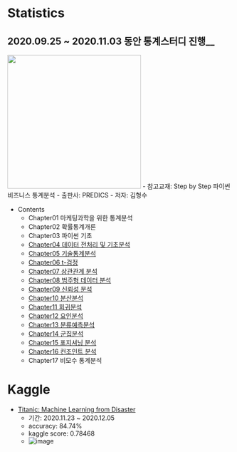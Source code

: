 # Statistics
## 2020.09.25 ~ 2020.11.03 동안 통계스터디 진행__
<img src = "https://user-images.githubusercontent.com/69240962/101648739-7a2ca000-3a7d-11eb-843c-77710d84c2d1.png" width="300">
- 참고교재: Step by Step 파이썬 비즈니스 통계분석
- 출판사: PREDICS
- 저자: 김형수

- Contents
  + Chapter01 마케팅과학을 위한 통계분석
  + Chapter02 확률통계개론
  + Chapter03 파이썬 기초
  + [Chapter04 데이터 전처리 및 기초분석](https://github.com/wonyoung-ji/statistics/blob/master/study/200925_4%EC%9E%A5_%EB%8D%B0%EC%9D%B4%ED%84%B0_%EC%A0%84%EC%B2%98%EB%A6%AC_%EB%B0%8F_%EA%B8%B0%EC%B4%88%EB%B6%84%EC%84%9D.ipynb)
  + [Chapter05 기술통계분석](https://github.com/wonyoung-ji/statistics/blob/master/study/200926_5%EC%9E%A5_%EA%B8%B0%EC%88%A0%ED%86%B5%EA%B3%84%EB%B6%84%EC%84%9D.ipynb)
  + [Chapter06 t-검정](https://github.com/wonyoung-ji/statistics/blob/master/study/200927_6%EC%9E%A5_t-%EA%B2%80%EC%A0%95.ipynb)
  + [Chapter07 상관관계 분석](https://github.com/wonyoung-ji/statistics/blob/master/study/200927_7%EC%9E%A5_%EC%83%81%EA%B4%80%EA%B4%80%EA%B3%84%EB%B6%84%EC%84%9D.ipynb)
  + [Chapter08 범주형 데이터 분석](https://github.com/wonyoung-ji/statistics/blob/master/study/200927_8%EC%9E%A5_%EB%B2%94%EC%A3%BC%ED%98%95%EB%8D%B0%EC%9D%B4%ED%84%B0%EB%B6%84%EC%84%9D.ipynb)
  + [Chapter09 신뢰성 분석](https://github.com/wonyoung-ji/statistics/blob/master/study/201003_9%EC%9E%A5_%EC%8B%A0%EB%A2%B0%EC%84%B1%EB%B6%84%EC%84%9D.ipynb)
  + [Chapter10 분산분석](https://github.com/wonyoung-ji/statistics/blob/master/study/201005_10%EC%9E%A5_%EB%B6%84%EC%82%B0%EB%B6%84%EC%84%9D.ipynb)
  + [Chapter11 회귀분석](https://github.com/wonyoung-ji/statistics/blob/master/study/201010_11%EC%9E%A5_%ED%9A%8C%EA%B7%80%EB%B6%84%EC%84%9D.ipynb)
  + [Chapter12 요인분석](https://github.com/wonyoung-ji/statistics/blob/master/study/201011_12%EC%9E%A5_%EC%9A%94%EC%9D%B8%EB%B6%84%EC%84%9D.ipynb)
  + [Chapter13 분류예측분석](https://github.com/wonyoung-ji/statistics/blob/master/study/201027_13%EC%9E%A5_%EB%B6%84%EB%A5%98%EC%98%88%EC%B8%A1%EB%B6%84%EC%84%9D.ipynb)
  + [Chapter14 군집분석](https://github.com/wonyoung-ji/study/blob/master/statistics/201028_14%EC%9E%A5_%EA%B5%B0%EC%A7%91%EB%B6%84%EC%84%9D.ipynb)
  + [Chapter15 포지셔닝 분석](https://github.com/wonyoung-ji/study/blob/master/statistics/201101_15%EC%9E%A5_%ED%8F%AC%EC%A7%80%EC%85%94%EB%8B%9D%EB%B6%84%EC%84%9D.ipynb)
  + [Chapter16 컨조인트 분석](https://github.com/wonyoung-ji/statistics/blob/master/study/201103_16%EC%9E%A5_%EC%BB%A8%EC%A1%B0%EC%9D%B8%ED%8A%B8%EB%B6%84%EC%84%9D.ipynb)
  + Chapter17 비모수 통계분석


# Kaggle
- [Titanic: Machine Learning from Disaster](https://www.kaggle.com/c/titanic/overview)
  - 기간: 2020.11.23 ~ 2020.12.05
  - accuracy: 84.74%
  - kaggle score: 0.78468
  - ![image](https://user-images.githubusercontent.com/69240962/101648199-ed81e200-3a7c-11eb-83a6-7d81050ac48f.png)


